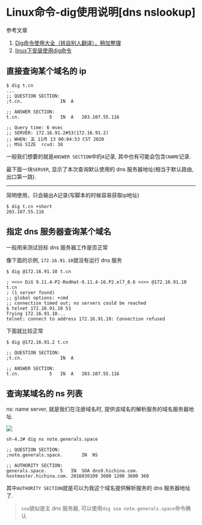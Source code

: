 # Linux命令-dig使用说明[dns nslookup]

参考文章

1. [Dig命令使用大全（转自别人翻译），稍加整理](https://www.cnblogs.com/longyongzhen/p/6592954.html)
2. [linux下安装使用dig命令](https://www.cmsky.com/linux-dig/)

## 直接查询某个域名的 ip

```console
$ dig t.cn
...
;; QUESTION SECTION:
;t.cn.				IN	A

;; ANSWER SECTION:
t.cn.			5	IN	A	203.107.55.116

;; Query time: 6 msec
;; SERVER: 172.16.91.2#53(172.16.91.2)
;; WHEN: 五 11月 13 00:04:53 CST 2020
;; MSG SIZE  rcvd: 38
```

一般我们想要的就是`ANSWER SECTION`中的`A`记录, 其中也有可能会包含`CNAME`记录.

最下面一块`SERVER`, 显示了本次查询默认使用的 dns 服务器地址(相当于默认路由, 出口第一跳).

------

简明使用，只会输出A记录(写脚本的时候容易获取ip地址)

```console
$ dig t.cn +short
203.107.55.116
```

## 指定 dns 服务器查询某个域名

一般用来测试目标 dns 服务器工作是否正常

像下面的示例, `172.16.91.10`就没有运行 dns 服务

```console
$ dig @172.16.91.10 t.cn

; <<>> DiG 9.11.4-P2-RedHat-9.11.4-16.P2.el7_8.6 <<>> @172.16.91.10 t.cn
; (1 server found)
;; global options: +cmd
;; connection timed out; no servers could be reached
$ telnet 172.16.91.10 53
Trying 172.16.91.10...
telnet: connect to address 172.16.91.10: Connection refused
```

下面就比较正常

```console
$ dig @172.16.91.2 t.cn

;; QUESTION SECTION:
;t.cn.				IN	A

;; ANSWER SECTION:
t.cn.			5	IN	A	203.107.55.116
```

## 查询某域名的 ns 列表

ns: name server, 就是我们在注册域名时, 提供该域名的解析服务的域名服务器地址.

![](https://gitee.com/generals-space/gitimg/raw/master/847f167e81ffcbcb0f5a1fa3e88cbd19.png)

```console
sh-4.2# dig ns note.generals.space

;; QUESTION SECTION:
;note.generals.space.		IN	NS

;; AUTHORITY SECTION:
generals.space.		5	IN	SOA	dns9.hichina.com. hostmaster.hichina.com. 2016030109 3600 1200 3600 360

```

其中`AUTHORITY SECTION`就是可以为我这个域名提供解析服务的 dns 服务器地址了.

> `soa`貌似是主 dns 服务器, 可以使用`dig soa note.generals.space`命令确认

